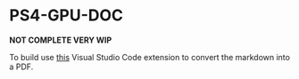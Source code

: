 # PS4-GPU-DOC

**NOT COMPLETE VERY WIP**

To build use [this](https://github.com/yzane/vscode-markdown-pdf) Visual Studio Code extension to convert the markdown into a PDF.
